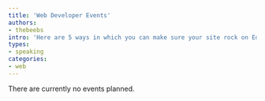 ```yaml
---
title: 'Web Developer Events'
authors:
- thebeebs
intro: 'Here are 5 ways in which you can make sure your site rock on Edge.'
types:
- speaking
categories:
- web
---
```


There are currently no events planned.
